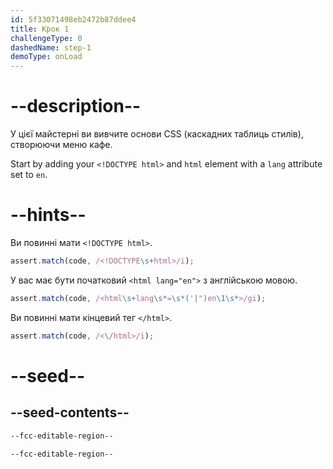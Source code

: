 ```yaml
---
id: 5f33071498eb2472b87ddee4
title: Крок 1
challengeType: 0
dashedName: step-1
demoType: onLoad
---
```


# --description--

У цієї майстерні ви вивчите основи CSS (каскадних таблиць стилів), створюючи меню кафе.

Start by adding your `<!DOCTYPE html>` and `html` element with a `lang` attribute set to `en`.

# --hints--

Ви повинні мати `<!DOCTYPE html>`.

```js
assert.match(code, /<!DOCTYPE\s+html>/i);
```

У вас має бути початковий `<html lang="en">` з англійською мовою.

```js
assert.match(code, /<html\s+lang\s*=\s*('|")en\1\s*>/gi);
```

Ви повинні мати кінцевий тег `</html>`.

```js
assert.match(code, /<\/html>/i);
```

# --seed--

## --seed-contents--

```html
--fcc-editable-region--

--fcc-editable-region--

```
